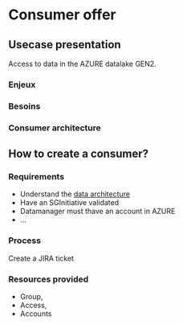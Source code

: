 # Consumer offer

## Usecase presentation 

Access to data in the AZURE datalake GEN2.

### Enjeux

### Besoins

### Consumer architecture


## How to create a consumer?

### Requirements
* Understand the [data architecture](/docs/dataMgmt.md)
* Have an SGInitiative validated
* Datamanager must thave an account in AZURE
* ...

### Process
Create a JIRA ticket

### Resources provided
* Group,
* Access,
* Accounts
